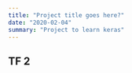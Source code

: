 ```yaml
---
title: "Project title goes here?"
date: "2020-02-04"
summary: "Project to learn keras"
---
```

## TF 2
